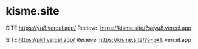 # kisme.site
SITE:https://yu8.vercel.app/
Recieve: https://kisme.site/?s=yu8.vercel.app

SITE:https://pk1.vercel.app/
Recieve: https://kisme.site/?s=pk1. vercel.app
